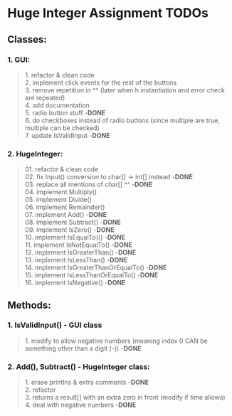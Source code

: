 # Huge Integer Assignment TODOs 

## Classes:

### 1. GUI:

<p>
    <blockquote>
        1. refactor & clean code <br>
        2. implement click events for the rest of the buttons <br>
        3. remove repetition in ^^ (later when h instantiation and error check are repeated) <br>
        4. add documentation <br>
        5. radio button stuff -<b>DONE</b> <br>
        6. do checkboxes instead of radio buttons (since multiple are true, multiple can be checked) <br>
        7. update IsValidInput -<b>DONE</b> <br>
    </blockquote>
</p>

### 2. HugeInteger:

<p>
    <blockquote>
        01. refactor & clean code <br>
        02. fix Input() conversion to char[] -> int[] instead -<b>DONE</b> <br>
        03. replace all mentions of char[] ^^ -<b>DONE</b> <br>
        04. implement Multiply() <br>
        05. implement Divide() <br>
        06. implement Remainder() <br>
        07. implement Add() -<b>DONE</b> <br>
        08. implement Subtract() -<b>DONE</b> <br>
        09. implement IsZero() -<b>DONE</b> <br>
        10. implement IsEqualTo(() -<b>DONE</b> <br>
        11. implement IsNotEqualTo() -<b>DONE</b> <br>
        12. implement IsGreaterThan() -<b>DONE</b> <br>
        13. implement IsLessThan() -<b>DONE</b> <br>
        14. implement IsGreaterThanOrEqualTo() -<b>DONE</b> <br>
        15. implement IsLessThanOrEqualTo() -<b>DONE</b> <br>
        16. implement IsNegative() -<b>DONE</b> <br>
    </blockquote>
</p>

## Methods:

### 1. IsValidInput() - GUI class

<p>
    <blockquote>
        1. modify to allow negative numbers (meaning index 0 CAN be something other than a digit (-)) -<b>DONE</b> <br>
    </blockquote>
</p>

### 2. Add(), Subtract() - HugeInteger class:

<p>
    <blockquote>
        1. erase printlns & extra comments -<b>DONE</b> <br>
        2. refactor <br>
        3. returns a result[] with an extra zero in front (modify if time allows) <br>
        4. deal with negative numbers -<b>DONE</b>
    </blockquote>
</p>







